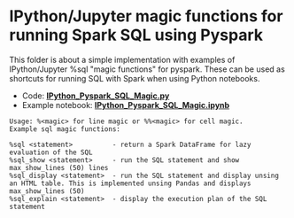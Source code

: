 # IPython/Jupyter magic functions for running Spark SQL using Pyspark

This folder is about a simple implementation with examples of IPython/Jupyter %sql "magic functions" for pyspark. These can be used as shortcuts for running SQL with Spark when using Python notebooks.

- Code: [**IPython_Pyspark_SQL_Magic.py**](IPython_Pyspark_SQL_Magic.py)
- Example notebook: [**IPython_Pyspark_SQL_Magic.ipynb**](IPython_Pyspark_SQL_Magic.ipynb)

```
Usage: %<magic> for line magic or %%<magic> for cell magic.
Example sql magic functions:

%sql <statement>          - return a Spark DataFrame for lazy evaluation of the SQL
%sql_show <statement>     - run the SQL statement and show max_show_lines (50) lines 
%sql_display <statement>  - run the SQL statement and display unsing an HTML table. This is implemented unsing Pandas and displays max_show_lines (50)
%sql_explain <statement>  - display the execution plan of the SQL statement
```

